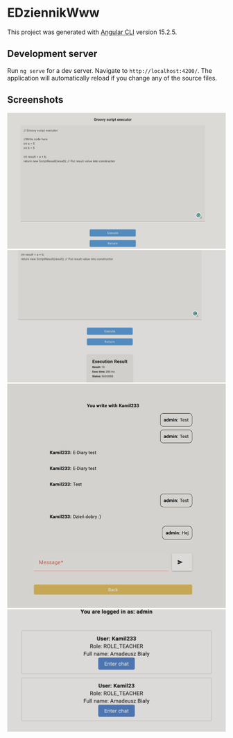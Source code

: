 # EDziennikWww

This project was generated with [Angular CLI](https://github.com/angular/angular-cli) version 15.2.5.

## Development server

Run `ng serve` for a dev server. Navigate to `http://localhost:4200/`. The application will automatically reload if you change any of the source files.

## Screenshots

![#FC0000](images/executor.png)
![#FC0000](images/executor_result.png)
![#FC0000](images/chat.png)
![#FC0000](images/logged-users.png)